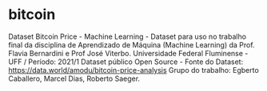 # bitcoin
Dataset Bitcoin Price - Machine Learning - 
Dataset para uso no trabalho final da disciplina de Aprendizado de Máquina (Machine Learning) da Prof. Flavia Bernardini e Prof José Viterbo.
Universidade Federal Fluminense - UFF / Período: 2021/1
Dataset público Open Source - Fonte do Dataset: https://data.world/amodu/bitcoin-price-analysis 
Grupo do trabalho: Egberto Caballero, Marcel Dias, Roberto Saeger.
